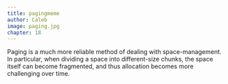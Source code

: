 ```yaml
---
title: pagingmeme
author: Caleb
image: paging.jpg
chapter: 18
---
```

Paging is a much more reliable method of dealing with space-management. In particular, when dividing a space into different-size chunks, the
space itself can become fragmented, and thus allocation becomes more
challenging over time.